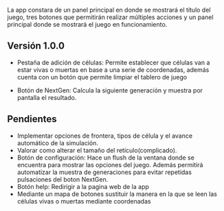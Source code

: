 La app constara de un panel principal en donde se mostrará el título del juego, tres botones que permitirán realizar múltiples acciones y un panel principal donde se mostrará el juego en funcionamiento.

## Versión 1.0.0

+ Pestaña de adición de células: Permite establecer que células van a estar vivas o muertas en base a una serie de coordenadas, además cuenta con un botón que permite limpiar el tablero de juego

+ Botón de NextGen: Calcula la siguiente generación y muestra por pantalla el resultado.

## Pendientes
+ Implementar opciones de frontera, tipos de célula y el avance automático de la simulación.
+ Valorar como alterar el tamaño del retículo(complicado).
+ Botón de configuración: Hace un flush de la ventana donde se encuentra para mostrar las opciones del juego. Además permitirá automatizar la muestra de generaciones para evitar repetidas pulsaciones del boton NextGen.
+ Botón help: Redirigir a la pagina web de la app
+ Mediante un mapa de botones sustituir la manera en la que se leen las células vivas o muertas mediante coordenadas
